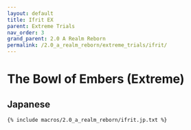```yaml
---
layout: default
title: Ifrit EX
parent: Extreme Trials
nav_order: 3
grand_parent: 2.0 A Realm Reborn
permalink: /2.0_a_realm_reborn/extreme_trials/ifrit/
---
```


# The Bowl of Embers (Extreme)

## Japanese

```
{% include macros/2.0_a_realm_reborn/ifrit.jp.txt %}
```

<script data-goatcounter="https://tuufless.goatcounter.com/count"
        async src="//gc.zgo.at/count.js"></script>
